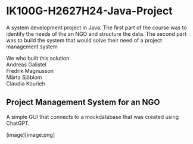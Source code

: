 # IK100G-H2627H24-Java-Project
A system development project in Java. The first part of the course was to identify the needs of the an NGO and structure the data. The second part was to build the system that would solve their need of a project management system

<!--- Ett backslash \ efter namnet ger en radbrytning -->
We who built this solution:\
Andreas Galistel\
Fredrik Magnusson\
Märta Sjöblom\
Claudia Kourieh

## Project Management System for an NGO

A simple GUI that connects to a mockdatabase that was created using ChatGPT. 

(image)[image.png]

